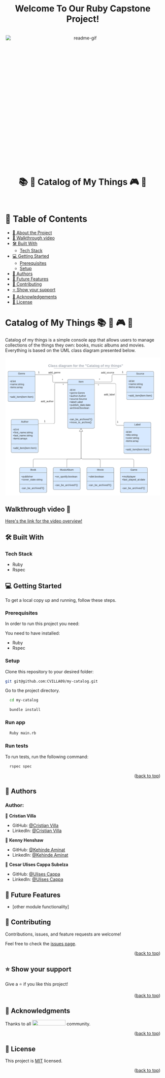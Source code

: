 <a name="readme-top"></a>
<div align="center">
 <h1><b> Welcome To Our Ruby Capstone Project! </b></h1>
</div>  

<br/>

<div align="center">
  <img src="https://media0.giphy.com/media/3o6EhLLR11yImdvcA0/giphy.gif" alt="readme-gif" width="500" height="400" style="display: inline-block;">
</div>

<br/>

<div align="center">
  <h1 style="border-bottom: none;"> 📚 🎵 Catalog of My Things 🎮 🎥 </h1>
</div>

<br/>


<!-- TABLE OF CONTENTS -->

# 📗 Table of Contents
  - [📖 About the Project](#about-project)
  - [🎥 Walkthrough video](##walkthrough-video)
  - [🛠 Built With](#built-with)
    - [Tech Stack](#tech-stack)
  - [💻 Getting Started](#getting-started)
    - [Prerequisites](#prerequisites)
    - [Setup](#setup)
  - [👥 Authors](#authors)
  - [🔭 Future Features](#future-features)
  - [🤝 Contributing](#contributing)
  - [⭐️ Show your support](#support)
  - [🙏 Acknowledgements](#acknowledgements)
  - [📝 License](#license)

<!-- PROJECT DESCRIPTION -->
# Catalog of My Things 📚 🎵 🎮 🎥 <a name="about-project"></a>

Catalog of my things is a simple console app that allows users to manage collections of the things they own: books, music albums and movies. Everything is based on the UML class diagram presented below.

![catalog_of_my_things](https://github.com/CVILLA09/my-catalog/blob/develop/assets/catalog_of_my_things.png?raw=true)

## Walkthrough video 🎥<a name="#walkthrough-video"></a>

[Here's the link for the video overview!](https://drive.google.com/file/d/1JV5EgnuqgEnat-guX93H81I3U9Y-U7zh/view?usp=sharing)

## 🛠 Built With <a name="built-with"></a>

### Tech Stack <a name="tech-stack"></a>

- Ruby
- Rspec

<!-- GETTING STARTED -->

## 💻 Getting Started <a name="getting-started"></a>

To get a local copy up and running, follow these steps.

### Prerequisites

In order to run this project you need:

You need to have installed: 

- Ruby
- Rspec

### Setup

Clone this repository to your desired folder:

```sh
git git@github.com:CVILLA09/my-catalog.git
```
Go to the project directory.

```bash
  cd my-catalog
```
```bash
  bundle install
```
### Run app

```bash
  Ruby main.rb
```

### Run tests

To run tests, run the following command:

```sh
  rspec spec
```


<p align="right">(<a href="#readme-top">back to top</a>)</p>


<!-- AUTHORS -->

## 👥 Authors <a name="authors"></a>

### Author:

👤 **Cristian Villa**

- GitHub: [@Cristian Villa](https://github.com/CVILLA09)
- LinkedIn: [@Cristian Villa](https://www.linkedin.com/in/cristianvillavirgen/)

👤 **Kenny Henshaw**

- GitHub: [@Kehinde Aminat](https://github.com/Armynerh)
- LinkedIn: [@Kehinde Aminat](https://www.linkedin.com/in/kehinde-aminah-h/)

👤 **Cesar Ulises Cappa Subelza**

- GitHub: [@Ulises Cappa](https://github.com/ulises2607)
- LinkedIn: [@Ulises Cappa](https://www.linkedin.com/in/cesar-ulises-cappa-subelza/)


<!-- FUTURE FEATURES -->

## 🔭 Future Features <a name="future-features"></a>
- [other module functionality] 

<!-- CONTRIBUTING -->

## 🤝 Contributing <a name="contributing"></a>

Contributions, issues, and feature requests are welcome!

Feel free to check the [issues page](https://github.com/kazim110/SpaceTraveler/issues).

<p align="right">(<a href="#readme-top">back to top</a>)</p>

<!-- SUPPORT -->

## ⭐️ Show your support <a name="support"></a>

Give a ⭐️ if you like this project!

<p align="right">(<a href="#readme-top">back to top</a>)</p>

<!-- ACKNOWLEDGEMENTS -->

## 🙏 Acknowledgments <a name="acknowledgements"></a>

Thanks to all <img src="https://assets-global.website-files.com/5dbb30f00775d4c32191a4df/61b33c641028e40f097ca160_microverse-nav-logo-170.png" width="108" height="18"> community.

<p align="right">(<a href="#readme-top">back to top</a>)</p>

<!-- LICENSE -->

## 📝 License <a name="license"></a>

This project is [MIT](./LICENSE) licensed.

<p align="right">(<a href="#readme-top">back to top</a>)</p>
